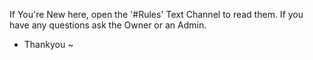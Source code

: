 If You're New here, open the '#Rules' Text Channel to read them.
If you have any questions ask the Owner or an Admin.
- Thankyou ~
